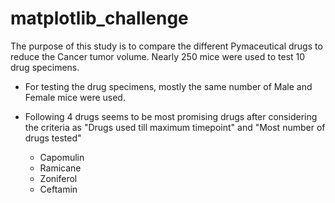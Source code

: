 # matplotlib_challenge

The purpose of this study is to compare the different Pymaceutical drugs to reduce the Cancer tumor volume. Nearly 250 mice were used to test 10 drug specimens.

- For testing the drug specimens, mostly the same number of Male and Female mice were used.

- Following 4 drugs seems to be most promising drugs after considering the criteria as "Drugs used till maximum timepoint" and "Most number of drugs tested"
    - Capomulin
    - Ramicane
    - Zoniferol
    - Ceftamin
